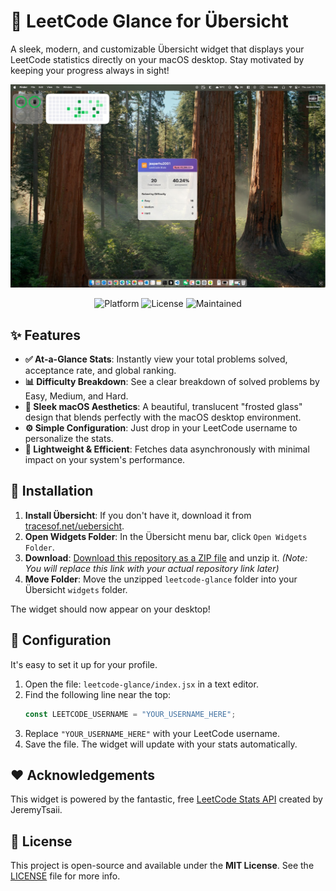 # 🚀 LeetCode Glance for Übersicht

A sleek, modern, and customizable Übersicht widget that displays your LeetCode statistics directly on your macOS desktop. Stay motivated by keeping your progress always in sight!

![LeetCode Glance Screenshot](screenshot.jpeg)

<p align="center">
  <img alt="Platform" src="https://img.shields.io/badge/platform-macOS-lightgrey.svg">
  <img alt="License" src="https://img.shields.io/badge/license-MIT-blue.svg">
  <img alt="Maintained" src="https://img.shields.io/badge/maintained-yes-green.svg">
</p>

## ✨ Features

* **✅ At-a-Glance Stats**: Instantly view your total problems solved, acceptance rate, and global ranking.
* **📊 Difficulty Breakdown**: See a clear breakdown of solved problems by Easy, Medium, and Hard.
* **🎨 Sleek macOS Aesthetics**: A beautiful, translucent "frosted glass" design that blends perfectly with the macOS desktop environment.
* **⚙️ Simple Configuration**: Just drop in your LeetCode username to personalize the stats.
* **🚀 Lightweight & Efficient**: Fetches data asynchronously with minimal impact on your system's performance.

## 💾 Installation

1.  **Install Übersicht**: If you don't have it, download it from [tracesof.net/uebersicht](https://tracesof.net/uebersicht/).
2.  **Open Widgets Folder**: In the Übersicht menu bar, click `Open Widgets Folder`.
3.  **Download**: [Download this repository as a ZIP file](https://github.com/your-username/leetcode-glance/archive/refs/heads/main.zip) and unzip it.
    *(Note: You will replace this link with your actual repository link later)*
4.  **Move Folder**: Move the unzipped `leetcode-glance` folder into your Übersicht `widgets` folder.

The widget should now appear on your desktop!

## 🔧 Configuration

It's easy to set it up for your profile.

1.  Open the file: `leetcode-glance/index.jsx` in a text editor.
2.  Find the following line near the top:
    ```javascript
    const LEETCODE_USERNAME = "YOUR_USERNAME_HERE";
    ```
3.  Replace `"YOUR_USERNAME_HERE"` with your LeetCode username.
4.  Save the file. The widget will update with your stats automatically.

## ❤️ Acknowledgements

This widget is powered by the fantastic, free [LeetCode Stats API](https://github.com/JeremyTsaii/leetcode-stats-api) created by JeremyTsaii.

## 📜 License

This project is open-source and available under the **MIT License**. See the [LICENSE](LICENSE) file for more info.